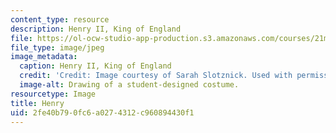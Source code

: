 ```yaml
---
content_type: resource
description: Henry II, King of England
file: https://ol-ocw-studio-app-production.s3.amazonaws.com/courses/21m-732-beginning-costume-design-and-construction-fall-2008/2fe40b790fc6a0274312c960894430f1_henry.jpg
file_type: image/jpeg
image_metadata:
  caption: Henry II, King of England
  credit: 'Credit: Image courtesy of Sarah Slotznick. Used with permission.'
  image-alt: Drawing of a student-designed costume.
resourcetype: Image
title: Henry
uid: 2fe40b79-0fc6-a027-4312-c960894430f1
---
```

